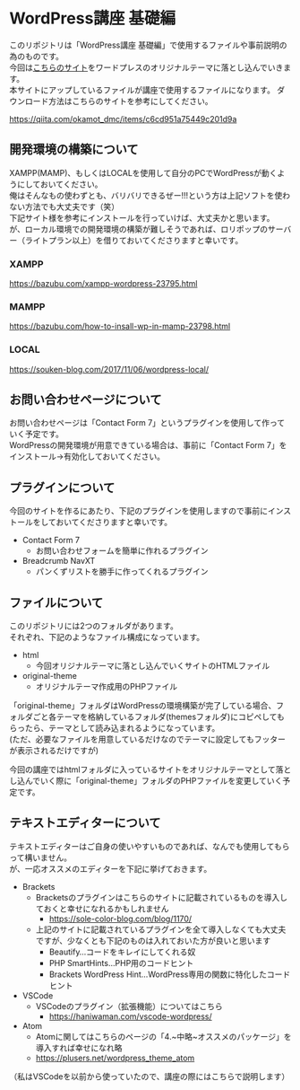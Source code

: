 # WordPress講座 基礎編
このリポジトリは「WordPress講座 基礎編」で使用するファイルや事前説明の為のものです。  
今回は[こちらのサイト](http://wp-html.leek-foo.work/index.html)をワードプレスのオリジナルテーマに落とし込んでいきます。  
本サイトにアップしているファイルが講座で使用するファイルになります。
ダウンロード方法はこちらのサイトを参考にしてください。  

https://qiita.com/okamot_dmc/items/c6cd951a75449c201d9a

## 開発環境の構築について

XAMPP(MAMP)、もしくはLOCALを使用して自分のPCでWordPressが動くようにしておいてください。  
俺はそんなもの使わずとも、バリバリできるぜー!!!という方は上記ソフトを使わない方法でも大丈夫です（笑）  
下記サイト様を参考にインストールを行っていけば、大丈夫かと思います。  
が、ローカル環境での開発環境の構築が難しそうであれば、ロリポップのサーバー（ライトプラン以上）を借りておいてくださりますと幸いです。

### XAMPP
https://bazubu.com/xampp-wordpress-23795.html

### MAMPP
https://bazubu.com/how-to-insall-wp-in-mamp-23798.html

### LOCAL
https://souken-blog.com/2017/11/06/wordpress-local/

## お問い合わせページについて
お問い合わせページは「Contact Form 7」というプラグインを使用して作っていく予定です。  
WordPressの開発環境が用意できている場合は、事前に「Contact Form 7」をインストール→有効化しておいてください。

## プラグインについて
今回のサイトを作るにあたり、下記のプラグインを使用しますので事前にインストールをしておいてくださりますと幸いです。
* Contact Form 7
  * お問い合わせフォームを簡単に作れるプラグイン
* Breadcrumb NavXT
  * パンくずリストを勝手に作ってくれるプラグイン

## ファイルについて
このリポジトリには2つのフォルダがあります。  
それぞれ、下記のようなファイル構成になっています。  
* html
   * 今回オリジナルテーマに落とし込んでいくサイトのHTMLファイル
* original-theme
   * オリジナルテーマ作成用のPHPファイル  
   
「original-theme」フォルダはWordPressの環境構築が完了している場合、フォルダごと各テーマを格納しているフォルダ(themesフォルダ)にコピペしてもらったら、テーマとして読み込まれるようになっています。  
(ただ、必要なファイルを用意しているだけなのでテーマに設定してもフッターが表示されるだけですが)  
  
今回の講座ではhtmlフォルダに入っているサイトをオリジナルテーマとして落とし込んでいく際に「original-theme」フォルダのPHPファイルを変更していく予定です。

## テキストエディターについて
テキストエディターはご自身の使いやすいものであれば、なんでも使用してもらって構いません。  
が、一応オススメのエディターを下記に挙げておきます。
* Brackets
    * Bracketsのプラグインはこちらのサイトに記載されているものを導入しておくと幸せになれるかもしれません
        * https://sole-color-blog.com/blog/1170/
    * 上記のサイトに記載されているプラグインを全て導入しなくても大丈夫ですが、少なくとも下記のものは入れておいた方が良いと思います
        * Beautify…コードをキレイにしてくれる奴
        * PHP SmartHints…PHP用のコードヒント
        * Brackets WordPress Hint…WordPress専用の関数に特化したコードヒント
* VSCode
    * VSCodeのプラグイン（拡張機能）についてはこちら
        * https://haniwaman.com/vscode-wordpress/
* Atom
    * Atomに関してはこちらのページの「4.~中略~オススメのパッケージ」を導入すれば幸せになれ略
    * https://plusers.net/wordpress_theme_atom

（私はVSCodeを以前から使っていたので、講座の際にはこちらで説明します）

